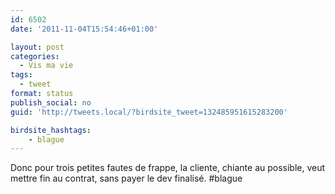 ```yaml
---
id: 6502
date: '2011-11-04T15:54:46+01:00'

layout: post
categories:
  - Vis ma vie
tags:
  - tweet
format: status
publish_social: no
guid: 'http://tweets.local/?birdsite_tweet=132485951615283200'

birdsite_hashtags:
    - blague
---
```


Donc pour trois petites fautes de frappe, la cliente, chiante au possible, veut mettre fin au contrat, sans payer le dev finalisé. #blague